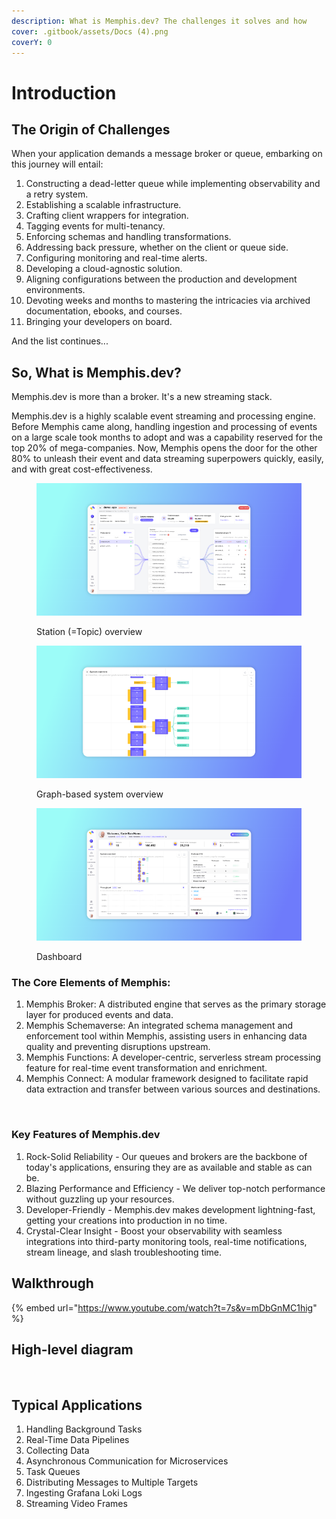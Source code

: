 ```yaml
---
description: What is Memphis.dev? The challenges it solves and how
cover: .gitbook/assets/Docs (4).png
coverY: 0
---
```


# Introduction

## The Origin of Challenges

When your application demands a message broker or queue, embarking on this journey will entail:

1. Constructing a dead-letter queue while implementing observability and a retry system.
2. Establishing a scalable infrastructure.
3. Crafting client wrappers for integration.
4. Tagging events for multi-tenancy.
5. Enforcing schemas and handling transformations.
6. Addressing back pressure, whether on the client or queue side.
7. Configuring monitoring and real-time alerts.
8. Developing a cloud-agnostic solution.
9. Aligning configurations between the production and development environments.
10. Devoting weeks and months to mastering the intricacies via archived documentation, ebooks, and courses.
11. Bringing your developers on board.

And the list continues...

## So, What is Memphis.dev?

Memphis.dev is more than a broker. It's a new streaming stack.

Memphis.dev is a highly scalable event streaming and processing engine. Before Memphis came along, handling ingestion and processing of events on a large scale took months to adopt and was a capability reserved for the top 20% of mega-companies. Now, Memphis opens the door for the other 80% to unleash their event and data streaming superpowers quickly, easily, and with great cost-effectiveness.

<figure><img src=".gitbook/assets/supershot.png" alt=""><figcaption><p>Station (=Topic) overview</p></figcaption></figure>



<div>

<figure><img src=".gitbook/assets/supershot (2).png" alt=""><figcaption><p>Graph-based system overview</p></figcaption></figure>

 

<figure><img src=".gitbook/assets/supershot (1).png" alt=""><figcaption><p>Dashboard</p></figcaption></figure>

</div>

### The Core Elements of Memphis:

1. Memphis Broker: A distributed engine that serves as the primary storage layer for produced events and data.
2. Memphis Schemaverse: An integrated schema management and enforcement tool within Memphis, assisting users in enhancing data quality and preventing disruptions upstream.
3. Memphis Functions: A developer-centric, serverless stream processing feature for real-time event transformation and enrichment.
4. Memphis Connect: A modular framework designed to facilitate rapid data extraction and transfer between various sources and destinations.

<figure><img src=".gitbook/assets/Ways to Compare Different Event Sources (1).jpg" alt=""><figcaption></figcaption></figure>

### Key Features of Memphis.dev

1. Rock-Solid Reliability - Our queues and brokers are the backbone of today's applications, ensuring they are as available and stable as can be.
2. Blazing Performance and Efficiency - We deliver top-notch performance without guzzling up your resources.
3. Developer-Friendly - Memphis.dev makes development lightning-fast, getting your creations into production in no time.
4. Crystal-Clear Insight - Boost your observability with seamless integrations into third-party monitoring tools, real-time notifications, stream lineage, and slash troubleshooting time.

## Walkthrough

{% embed url="https://www.youtube.com/watch?t=7s&v=mDbGnMC1hig" %}

## High-level diagram

<figure><img src=".gitbook/assets/overview (1).jpeg" alt=""><figcaption></figcaption></figure>

## Typical Applications

1. Handling Background Tasks
2. Real-Time Data Pipelines
3. Collecting Data
4. Asynchronous Communication for Microservices
5. Task Queues
6. Distributing Messages to Multiple Targets
7. Ingesting Grafana Loki Logs
8. Streaming Video Frames
